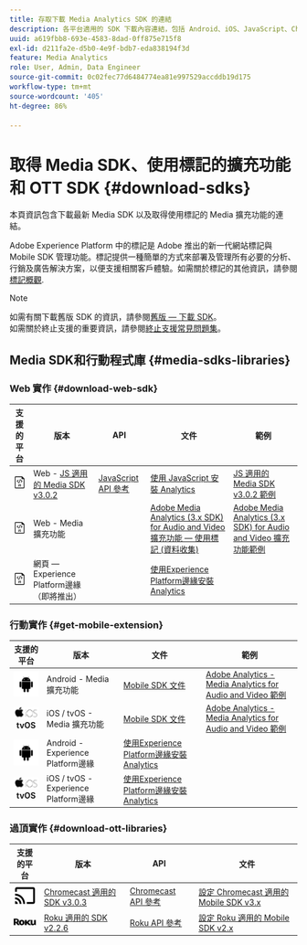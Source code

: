 ```yaml
---
title: 存取下載 Media Analytics SDK 的連結
description: 各平台適用的 SDK 下載內容連結，包括 Android、iOS、JavaScript、Chromecast 和 Roku。
uuid: a619fbb8-693e-4583-8dad-0ff875e715f8
exl-id: d211fa2e-d5b0-4e9f-bdb7-eda838194f3d
feature: Media Analytics
role: User, Admin, Data Engineer
source-git-commit: 0c02fec77d6484774ea81e997529accddb19d175
workflow-type: tm+mt
source-wordcount: '405'
ht-degree: 86%

---
```


# 取得 Media SDK、使用標記的擴充功能和 OTT SDK {#download-sdks}

本頁資訊包含下載最新 Media SDK 以及取得使用標記的 Media 擴充功能的連結。

Adobe Experience Platform 中的標記是 Adobe 推出的新一代網站標記與 Mobile SDK 管理功能。標記提供一種簡單的方式來部署及管理所有必要的分析、行銷及廣告解決方案，以便支援相關客戶體驗。如需關於標記的其他資訊，請參閱[標記概觀](https://experienceleague.adobe.com/docs/platform-learn/data-collection/overview.html?lang=zh-Hant).


>[!NOTE]
>
>如需有關下載舊版 SDK 的資訊，請參閱[舊版 — 下載 SDK](/help/legacy/legacy-download-sdks.md)。<br>
>如需關於終止支援的重要資訊，請參閱[終止支援常見問題集](/help/additional-resources/end-of-support-faqs.md)。

## Media SDK和行動程式庫 {#media-sdks-libraries}

### Web 實作 {#download-web-sdk}

| 支援的平台 |  版本 |  API   |  文件 |  範例  |
|:---:|---|---|---|---|
| ![JavaScript 圖示](assets/javascript-icon.png) | Web - [JS 適用的 Media SDK v3.0.2](https://github.com/Adobe-Marketing-Cloud/media-sdks/releases/tag/js-v3.0.2) | [JavaScript API 參考](https://adobe-marketing-cloud.github.io/media-sdks/reference/javascript_3x/index.html) | [使用 JavaScript 安裝 Analytics](/help/implementation/media-sdk/setup/web-implementation.md) | [JS 適用的 Media SDK v3.0.2 範例](https://github.com/Adobe-Marketing-Cloud/media-sdks/tree/master/sdks/js/3.x) |
| ![JavaScript 圖示](assets/javascript-icon.png) | Web - Media 擴充功能 |  | [Adobe Media Analytics (3.x SDK) for Audio and Video 擴充功能 — 使用標記 (資料收集)](https://experienceleague.adobe.com/docs/experience-platform/tags/extensions/adobe/media-analytics-3x/overview.html?lang=zh-Hant) | [Adobe Media Analytics (3.x SDK) for Audio and Video 擴充功能範例](https://github.com/Adobe-Marketing-Cloud/media-sdks/tree/master/samples/launch/js/3.x) |
| ![JavaScript 圖示](assets/javascript-icon.png) | 網頁 — Experience Platform邊緣（即將推出） |  | [使用Experience Platform邊緣安裝Analytics](/help/implementation/media-sdk/implementation-edge.md) |  |

### 行動實作 {#get-mobile-extension}

| 支援的平台 |  版本 |  文件   |  範例  |
|:---:|---|---|---|
| ![Android 圖示](assets/android-icon.png) | Android - Media 擴充功能 | [Mobile SDK 文件](https://developer.adobe.com/client-sdks/documentation/adobe-media-analytics/) | [Adobe Analytics - Media Analytics for Audio and Video 範例](https://github.com/Adobe-Marketing-Cloud/media-sdks/tree/master/samples/launch/mobile/android) |
| ![Apple iOS圖示&#x200B;](assets/ios-icon.png)<br>**tvOS** | iOS / tvOS - Media 擴充功能 | [Mobile SDK 文件](https://developer.adobe.com/client-sdks/documentation/adobe-media-analytics/) | [Adobe Analytics - Media Analytics for Audio and Video 範例](https://github.com/adobe/aepsdk-media-ios/tree/main/TestApp) |
| ![Android 圖示](assets/android-icon.png) | Android -Experience Platform邊緣 | [使用Experience Platform邊緣安裝Analytics](/help/implementation/media-sdk/implementation-edge.md) |  |
| ![Apple iOS圖示&#x200B;](assets/ios-icon.png)<br>**tvOS** | iOS / tvOS -Experience Platform邊緣 | [使用Experience Platform邊緣安裝Analytics](/help/implementation/media-sdk/implementation-edge.md) |  |

### 過頂實作 {#download-ott-libraries}

| 支援的平台 |  版本 |  API   |  文件 |
|:---:|---|---|---|
| ![Chromecast 圖示](assets/chromecast-icon.png) | [Chromecast 適用的 SDK v3.0.3](https://github.com/Adobe-Marketing-Cloud/media-sdks/releases/tag/chromecast-v3.0.3) | [Chromecast API 參考](https://adobe-marketing-cloud.github.io/media-sdks/reference/chromecast/) | [設定 Chromecast 適用的 Mobile SDK v3.x](/help/implementation/media-sdk/setup/set-up-chromecast.md) |
| ![Roku 圖示](assets/roku-icon.png) | [Roku 適用的 SDK v2.2.6](https://github.com/Adobe-Marketing-Cloud/media-sdks/releases/tag/roku-v2.2.6) | [Roku API 參考](/help/implementation/media-sdk/setup/set-up-roku.md) | [設定 Roku 適用的 Mobile SDK v2.x](/help/implementation/media-sdk/setup/set-up-roku.md) |
